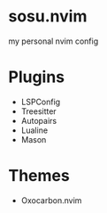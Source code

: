# sosu.nvim
my personal nvim config

# Plugins
- LSPConfig
- Treesitter
- Autopairs
- Lualine
- Mason

# Themes
- Oxocarbon.nvim
